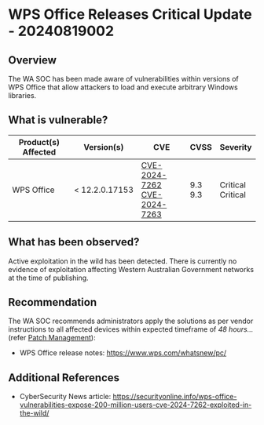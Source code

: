 # WPS Office Releases Critical Update - 20240819002

## Overview

The WA SOC has been made aware of vulnerabilities within versions of WPS Office that allow attackers to load and execute arbitrary Windows libraries.

## What is vulnerable?

| Product(s) Affected | Version(s)      | CVE                                                                                                                                  | CVSS | Severity |
| ------------------- | --------------- | ------------------------------------------------------------------------------------------------------------------------------------ | ---- | -------- |
| WPS Office          | \< 12.2.0.17153 | [CVE-2024-7262](https://nvd.nist.gov/vuln/detail/CVE-2024-7262) <br> [CVE-2024-7263](https://nvd.nist.gov/vuln/detail/CVE-2024-7263) | 9.3 <br> 9.3  | Critical <br> Critical |

## What has been observed?

Active exploitation in the wild has been detected. There is currently no evidence of exploitation affecting Western Australian Government networks at the time of publishing.

## Recommendation

The WA SOC recommends administrators apply the solutions as per vendor instructions to all affected devices within expected timeframe of *48 hours...* (refer [Patch Management](../guidelines/patch-management.md)):

- WPS Office release notes: <https://www.wps.com/whatsnew/pc/>

## Additional References

- CyberSecurity News article: <https://securityonline.info/wps-office-vulnerabilities-expose-200-million-users-cve-2024-7262-exploited-in-the-wild/>
